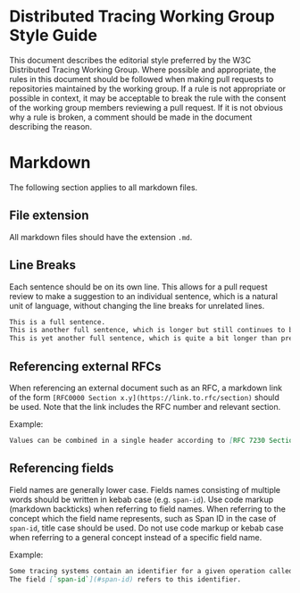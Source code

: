 # Distributed Tracing Working Group Style Guide

This document describes the editorial style preferred by the W3C Distributed Tracing Working Group.
Where possible and appropriate, the rules in this document should be followed when making pull requests to repositories maintained by the working group.
If a rule is not appropriate or possible in context, it may be acceptable to break the rule with the consent of the working group members reviewing a pull request.
If it is not obvious why a rule is broken, a comment should be made in the document describing the reason.

# Markdown

The following section applies to all markdown files.

## File extension

All markdown files should have the extension `.md`.

## Line Breaks

Each sentence should be on its own line.
This allows for a pull request review to make a suggestion to an individual sentence, which is a natural unit of language, without changing the line breaks for unrelated lines.

```markdown
This is a full sentence.
This is another full sentence, which is longer but still continues to be on the same line.
This is yet another full sentence, which is quite a bit longer than previous sentences, and still contains no line breaks.
```

## Referencing external RFCs

When referencing an external document such as an RFC, a markdown link of the form `[RFC0000 Section x.y](https://link.to.rfc/section)` should be used.
Note that the link includes the RFC number and relevant section.

Example:

```markdown
Values can be combined in a single header according to [RFC 7230 Section 3.2.2](https://datatracker.ietf.org/doc/html/rfc7230#section-3.2.2).
```

## Referencing fields

Field names are generally lower case.
Fields names consisting of multiple words should be written in kebab case (e.g. `span-id`).
Use code markup (markdown backticks) when referring to field names.
When referring to the concept which the field name represents, such as Span ID in the case of `span-id`, title case should be used.
Do not use code markup or kebab case when referring to a general concept instead of a specific field name.

Example:

```markdown
Some tracing systems contain an identifier for a given operation called a Span ID.
The field [`span-id`](#span-id) refers to this identifier.
```
